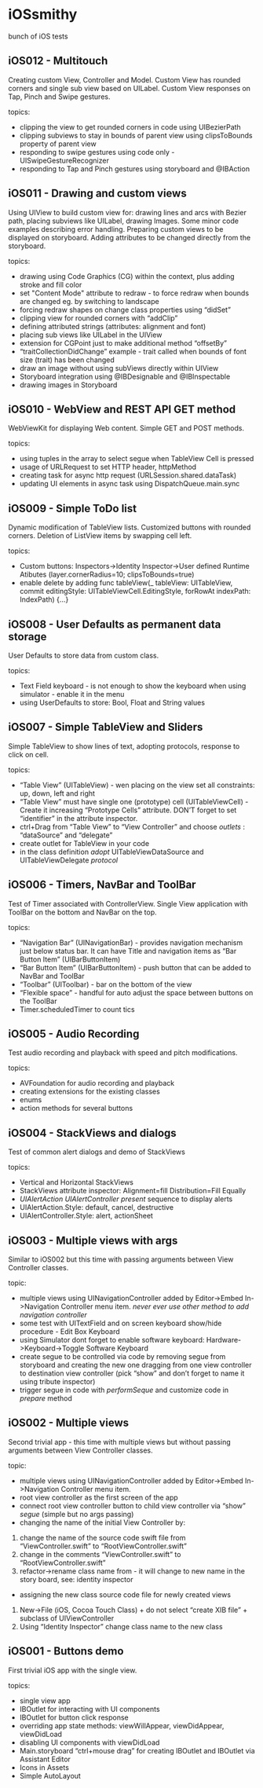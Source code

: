 # iOSsmithy
bunch of iOS tests

## iOS012 - Multitouch
Creating custom View, Controller and Model. Custom View has rounded corners and single sub view based on UILabel. Custom View responses on Tap, Pinch and Swipe gestures. 

topics:
- clipping the view to get rounded corners in code using UIBezierPath
- clipping subviews to stay in bounds of parent view using clipsToBounds property of parent view
- responding to swipe gestures using code only - UISwipeGestureRecognizer
- responding to Tap and Pinch gestures using storyboard and @IBAction

## iOS011 - Drawing and custom views
Using UIView to build custom view for: drawing lines and arcs with Bezier path, placing subviews like UILabel, drawing Images. Some minor code examples describing error handling. Preparing custom views to be displayed on storyboard. Adding attributes to be changed directly from the storyboard.

topics:
- drawing using Code Graphics (CG) within the context, plus adding stroke and fill color
- set "Content Mode" attribute to redraw - to force redraw when bounds are changed eg. by switching to landscape
- forcing  redraw shapes on change class properties using “didSet”
- clipping view for rounded corners with “addClip”
- defining attributed strings (attributes: alignment and font)
- placing sub views like UILabel in the UIView
- extension for CGPoint just to make additional method “offsetBy”
- “traitCollectionDidChange” example - trait called when bounds of font size (trait) has been changed 
- draw an image without using subViews directly within UIView
- Storyboard integration using @IBDesignable and @IBInspectable
- drawing images in Storyboard

## iOS010 - WebView and REST API GET method
WebViewKit for displaying Web content. Simple GET and POST methods.

topics:
- using tuples in the array to select segue when TableView Cell is pressed
- usage of URLRequest to set HTTP header, httpMethod 
- creating task for async http request (URLSession.shared.dataTask)  
- updating UI elements in async task using DispatchQueue.main.sync

## iOS009 - Simple ToDo list
Dynamic modification of TableView lists. Customized buttons with rounded corners. Deletion of ListView items by swapping cell left. 

topics:
- Custom buttons: Inspectors->Identity Inspector->User defined Runtime Atibutes (layer.cornerRadius=10; clipsToBounds=true)
- enable delete by adding func tableView(_ tableView: UITableView, commit editingStyle: UITableViewCell.EditingStyle, forRowAt indexPath: IndexPath) {…}

## iOS008 - User Defaults as permanent data storage
User Defaults to store data from custom class. 

topics:
- Text Field keyboard - is not enough to show the keyboard when using simulator - enable it in the menu
- using UserDefaults to store: Bool, Float and String values

## iOS007 - Simple TableView and Sliders
Simple TableView to show lines of text, adopting protocols, response to click on cell.

topics:
- “Table View” (UITableView) - wen placing on the view set all constraints: up, down, left and right
- “Table View” must have single one (prototype) cell (UITableViewCell) - Create it increasing “Prototype Cells” attribute. DON’T forget to set “identifier” in the attribute inspector.    
- ctrl+Drag from “Table View” to “View Controller” and choose _outlets_ : “dataSource” and “delegate”
- create outlet for TableView in your code
- in the class definition _adopt_ UITableViewDataSource and UITableViewDelegate _protocol_


## iOS006 - Timers, NavBar and ToolBar
Test of Timer associated with ControllerView. Single View application with ToolBar on the bottom and NavBar on the top.

topics:
- “Navigation Bar” (UINavigationBar) - provides navigation mechanism just below status bar. It can have Title and navigation items as “Bar Button Item” (UIBarButtonItem)
- “Bar Button Item” (UIBarButtonItem) - push button that can be added to NavBar and ToolBar
- “Toolbar” (UIToolbar) - bar on the bottom of the view
- “Flexible space” - handful for auto adjust the space between buttons on the ToolBar
- Timer.scheduledTimer to count tics 

## iOS005 - Audio Recording
Test audio recording and playback with speed and pitch modifications. 

topics:
- AVFoundation for audio recording and playback
- creating extensions for the existing classes
- enums 
- action methods for several buttons

## iOS004 - StackViews and dialogs
Test of common alert dialogs and demo of StackViews

topics:
- Vertical and Horizontal StackViews
- StackViews attribute inspector: Alignment=fill Distribution=Fill Equally
- _UIAlertAction_ _UIAlertController_ _present_ sequence to display alerts
- UIAlertAction.Style: default, cancel, destructive
- UIAlertController.Style: alert, actionSheet


## iOS003 - Multiple views with args
Similar to iOS002 but this time with passing arguments between View Controller classes.

topic:
- multiple views using UINavigationController added by Editor->Embed In->Navigation Controller menu item. *never ever use other method to add navigation controller*
- some test with UITextField and on screen keyboard show/hide procedure - Edit Box Keyboard
- using Simulator dont forget to enable software keyboard: Hardware->Keyboard->Toggle Software Keyboard
- create segue to be controlled via code by removing segue from storyboard and creating the new one dragging from one view controller to destination view controller (pick “show” and don’t forget to name it using tribute inspector)
- trigger segue in code with *performSeque* and customize code in *prepare* method

## iOS002 - Multiple views
Second trivial app - this time with multiple views but without passing arguments between View Controller classes.

topic:
- multiple views using UINavigationController added by Editor->Embed In->Navigation Controller menu item.
- root view controller as the first screen of the app
- connect root view controller button to child view controller via “show” _segue_ (simple but no args passing)
- changing the name of the initial View Controller by:
 1. change the name of the source code swift file from “ViewController.swift” to “RootViewController.swift”
 2. change in the comments “ViewController.swift” to “RootViewController.swift”
 3. refactor->rename class name from - it will change to new name in the story board, see: identity inspector
- assigning the new class source code file for newly created views
 1. New->File (iOS, Cocoa Touch Class) + do not select “create XIB file” + subclass of UIViewController
 2. Using “Identity Inspector” change class name to the new class

## iOS001 - Buttons demo
First trivial iOS app with the single view.

topics:
- single view app
- IBOutlet for interacting with UI components
- IBOutlet for button click response
- overriding app state methods: viewWillAppear, viewDidAppear, viewDidLoad
- disabling UI components with viewDidLoad
- Main.storyboard “ctrl+mouse drag” for creating IBOutlet and IBOutlet via Assistant Editor 
- Icons in Assets
- Simple AutoLayout

